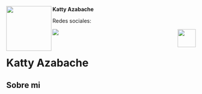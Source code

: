 <!-- Profile Image -->
<img src="https://user-images.githubusercontent.com/19904063/117953727-99727680-b316-11eb-8491-3b76f5482e10.png" height="120" width="120" align="left"/> **Katty Azabache**

Redes sociales:
</br>


<!-- Twitter -->

<a href="https://twitter.com/kraz_96"> <img src="https://user-images.githubusercontent.com/19904063/117954385-40efa900-b317-11eb-8bd5-25acb19de064.png"  align="left"/> </a>

<!-- Facebook -->
<!--
<a href="/#"> <img src="https://user-images.githubusercontent.com/19904063/117954388-41883f80-b317-11eb-8315-decc0239f29b.png"  align="left"/> </a>
-->
<!-- Github -->
<!--
<a href="/#"> <img src="https://user-images.githubusercontent.com/19904063/117954380-40571280-b317-11eb-9234-54b447af42a1.png"  align="left"/> </a>
-->
<!-- Youtube -->
<!--
<a href="/#"> <img src="https://user-images.githubusercontent.com/19904063/117954389-41883f80-b317-11eb-82eb-01d29cf67430.png"  align="left"/> </a>
-->
<!-- Linkedin -->
<!--
<a href="/#"> <img src="https://user-images.githubusercontent.com/19904063/117954386-41883f80-b317-11eb-8bfc-d47ac0f8027c.png"  align="left"/> </a>
-->

<!-- Boton votar -->
<a href="/#"> <img src="https://user-images.githubusercontent.com/19904063/117955137-01758c80-b318-11eb-9575-6aba57ba04b5.png" height="48" align="right"/> </a>

</br>
</br>

# Katty Azabache



## Sobre mi

<!-- Borrar esta linea

Lorem ipsum dolor sit amet, consectetur adipiscing elit, sed do eiusmod tempor incididunt ut labore et dolore magna aliqua. Ut enim ad minim veniam, quis nostrud exercitation ullamco laboris nisi ut aliquip ex ea commodo consequat. Duis aute irure dolor in reprehenderit in voluptate velit esse cillum dolore eu fugiat nulla pariatur. Excepteur sint occaecat cupidatat non proident, sunt in culpa qui officia deserunt mollit anim id est laborum

## Mis articulos

|               |               |
| ------------- | ------------- |
| <a href="https://medium.com/flutter/announcing-xd-to-flutter-v2-0-c743bac2aeeb"> <img src="https://user-images.githubusercontent.com/19904063/117956006-eb1c0080-b318-11eb-93c4-7d921b528734.png" height="200" align="right"/> </a>  |  **Announcing XD to Flutter v2.0!** </br> Giving designers a fast path to production Flutter code |
| <a href="https://medium.com/flutter/flutter-web-support-hits-the-stable-milestone-d6b84e83b425"> <img src="https://user-images.githubusercontent.com/19904063/117956630-84e3ad80-b319-11eb-9346-7fff4f49f659.png" height="200" align="right"/> </a>  |  **Flutter web support hits the stable milestone** </br> Publish to web and mobile from the same codebase |


## Videos 

|               |               |
| ------------- | ------------- |
| <a href="https://www.youtube.com/watch?v=ci14fb9n9TE"> <img src="https://img.youtube.com/vi/ci14fb9n9TE/0.jpg" height="200" align="right"/> </a>  |  **Flutter Engage Spain - Keynote** </br> |
| <a href="https://www.youtube.com/watch?v=olMC7_Mayv8"> <img src="https://img.youtube.com/vi/olMC7_Mayv8/0.jpg" height="200" align="right"/> </a>  |  **Null Safety Q&A - Mesa redonda** </br> |



-->
